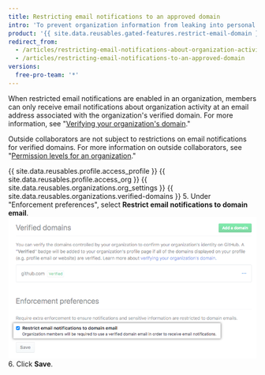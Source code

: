 ```yaml
---
title: Restricting email notifications to an approved domain
intro: 'To prevent organization information from leaking into personal accounts, organization owners can restrict email notifications about organization activity to a verified domain.'
product: '{{ site.data.reusables.gated-features.restrict-email-domain }}'
redirect_from:
  - /articles/restricting-email-notifications-about-organization-activity-to-an-approved-email-domain/
  - /articles/restricting-email-notifications-to-an-approved-domain
versions:
  free-pro-team: '*'
---
```


When restricted email notifications are enabled in an organization, members can only receive email notifications about organization activity at an email address associated with the organization's verified domain. For more information, see "[Verifying your organization's domain](/articles/verifying-your-organization-s-domain)."

Outside collaborators are not subject to restrictions on email notifications for verified domains. For more information on outside collaborators, see "[Permission levels for an organization](/github/setting-up-and-managing-organizations-and-teams/permission-levels-for-an-organization#outside-collaborators)."

{{ site.data.reusables.profile.access_profile }}
{{ site.data.reusables.profile.access_org }}
{{ site.data.reusables.organizations.org_settings }}
{{ site.data.reusables.organizations.verified-domains }}
5. Under "Enforcement preferences", select **Restrict email notifications to domain email**.
  ![Checkbox to restrict email notifications to verified domain emails](/assets/images/help/organizations/restrict-email-notifications-to-domain.png)
6. Click **Save**.
